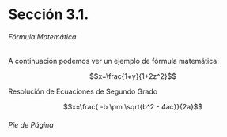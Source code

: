 # Sección 3.1.

###### Fórmula Matemática

A continuación podemos ver un ejemplo de fórmula matemática:

$$x=\frac{1+y}{1+2z^2}$$

Resolución de Ecuaciones de Segundo Grado

$$x=\frac{ -b \pm \sqrt{b^2 - 4ac}}{2a}$$



###### Pie de Página





